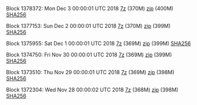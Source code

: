 Block 1378372: Mon Dec  3 00:00:01 UTC 2018 [7z](https://transfer.sh/aqvy5/bootstrap.dat.20181203.7z) (370M) [zip](https://transfer.sh/XIHtw/bootstrap.dat.20181203.zip) (400M) [SHA256](https://transfer.sh/hJvrb/sha256.txt)

Block 1377153: Sun Dec  2 00:00:01 UTC 2018 [7z](https://transfer.sh/d5vsT/bootstrap.dat.20181202.7z) (370M) [zip](https://transfer.sh/EBUE5/bootstrap.dat.20181202.zip) (399M) [SHA256](https://transfer.sh/F602b/sha256.txt)

Block 1375955: Sat Dec  1 00:00:01 UTC 2018 [7z](https://transfer.sh/qFROk/bootstrap.dat.20181201.7z) (369M) [zip](https://transfer.sh/Wh0D6/bootstrap.dat.20181201.zip) (399M) [SHA256](https://transfer.sh/Irwxx/sha256.txt)

Block 1374750: Fri Nov 30 00:00:01 UTC 2018 [7z](https://transfer.sh/eSnmr/bootstrap.dat.20181130.7z) (369M) [zip](https://transfer.sh/Ih99R/bootstrap.dat.20181130.zip) (399M) [SHA256](https://transfer.sh/MQI4w/sha256.txt)

Block 1373510: Thu Nov 29 00:00:01 UTC 2018 [7z](https://transfer.sh/AP28N/bootstrap.dat.20181129.7z) (369M) [zip](https://transfer.sh/jTNsd/bootstrap.dat.20181129.zip) (398M) [SHA256](https://transfer.sh/tWTqH/sha256.txt)

Block 1372304: Wed Nov 28 00:00:02 UTC 2018 [7z](https://transfer.sh/IEKQs/bootstrap.dat.20181128.7z) (368M) [zip](https://transfer.sh/P82bg/bootstrap.dat.20181128.zip) (398M) [SHA256](https://transfer.sh/uVuis/sha256.txt)
